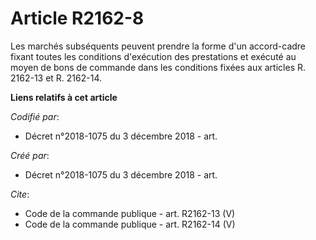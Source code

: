 # Article R2162-8

Les marchés subséquents peuvent prendre la forme d'un accord-cadre fixant toutes les conditions d'exécution des prestations
et exécuté au moyen de bons de commande dans les conditions fixées aux articles R. 2162-13 et R. 2162-14.

**Liens relatifs à cet article**

_Codifié par_:

  - Décret n°2018-1075 du 3 décembre 2018 - art.

_Créé par_:

  - Décret n°2018-1075 du 3 décembre 2018 - art.

_Cite_:

  - Code de la commande publique - art. R2162-13 (V)
  - Code de la commande publique - art. R2162-14 (V)

